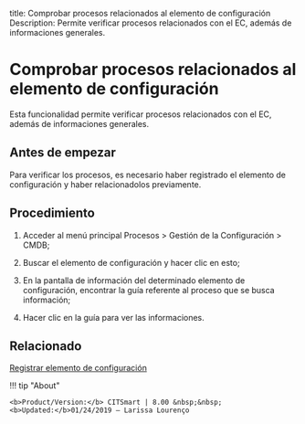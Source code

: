 title: Comprobar procesos relacionados al elemento de configuración
Description: Permite verificar procesos relacionados con el EC, además de informaciones generales. 
# Comprobar procesos relacionados al elemento de configuración

Esta funcionalidad permite verificar procesos relacionados con el EC, además de informaciones generales.

Antes de empezar
----------------

Para verificar los procesos, es necesario haber registrado el elemento de
configuración y haber relacionadolos previamente.

Procedimiento
-------------

1.  Acceder al menú principal Procesos \> Gestión de la Configuración \> CMDB;

2.  Buscar el elemento de configuración y hacer clic en esto;

3.  En la pantalla de información del determinado elemento de configuración,
    encontrar la guía referente al proceso que se busca información;

4.  Hacer clic en la guía para ver las informaciones.


Relacionado
----------------

[Registrar elemento de configuración](/es-es/citsmart-platform-8/processes/configuration/use/register-CI.html)

!!! tip "About"

    <b>Product/Version:</b> CITSmart | 8.00 &nbsp;&nbsp;
    <b>Updated:</b>01/24/2019 – Larissa Lourenço
